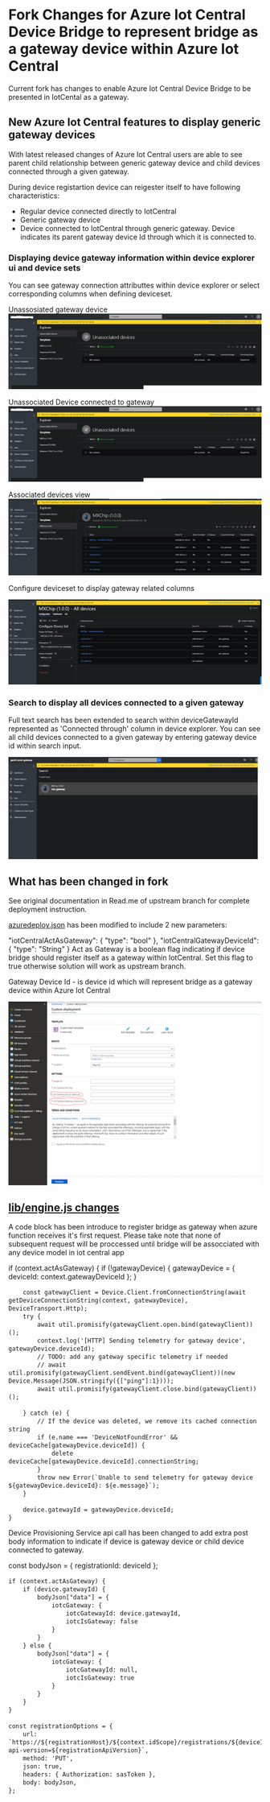 # Fork Changes for Azure Iot Central Device Bridge to represent bridge as a gateway device within Azure Iot Central
Current fork has changes to enable Azure Iot Central Device Bridge to be presented in IotCental as a gateway.

## New Azure Iot Central features to display generic gateway devices  
With latest released changes of Azure Iot Central users are able to see parent child relationship between generic gateway device and child devices connected through a given gateway. 

During device registartion device can reigester itself to have following characteristics:
- Regular device connected directly to IotCentral
- Generic gateway device
- Device connected to IotCentral through generic gateway. Device indicates its parent gateway device Id through which it is connected to.


### Displaying device gateway information within device explorer ui and device sets
You can see gateway connection attributtes within device explorer or select corresponding columns when defining deviceset. 

Unassosiated gateway device
![Gateway device](assets\UnassociatedGateway.png "Gateway device")  

Unassociated Device connected to gateway
![Unassociated Device connected to gateway](assets\UnassociatedGateway.png "Unassociated Device connected to gateway") 

Associated devices view
![Device Explorer with gateway information](assets\AssociatedGatewayAndChild.png "Device Explorer with gateway information")

Configure deviceset to display gateway related columns

![Configure deviceset to display gateway related columns](assets\gateway-deviceset-configure.png "Configure deviceset to display gateway related columns")

### Search to display all devices connected to a given gateway
Full text search has been extended to search within deviceGatewayId represented as 'Connected through' column in device explorer.
You can see all child devices connected to a given gateway by entering gateway device id within search input.

![Search to display all devices connected to a given gateway ](assets\gateway-search.png "Search to display all devices connected to a given gateway")

## What has been changed in fork
See original documentation in Read.me of upstream branch for complete deployment instruction.

[azuredeploy.json](azuredeploy.json) has been modified to include 2 new parameters:

"iotCentralActAsGateway": {
            "type": "bool"
        },
        "iotCentralGatewayDeviceId": {
            "type": "String"
}
 Act as Gateway is a boolean flag indicating if device bridge should register itself as a gateway within IotCentral. Set this flag to true otherwise solution will work as upstream branch.

 Gateway Device Id - is device id which will represent bridge as a gateway device within Azure Iot Central 

 ![Act as Gateway and gateway device id](assets\DeploymentArmChanges.png "Act as Gateway and gateway device id")


## [lib/engine.js changes](IoTCIntegration\lib\engine.js)

A code block has been introduce to register bridge as gateway when azure function receives it's first request. Please take note that none of subsequent request will be proccessed until bridge will be assocciated with any device model in iot central app

if (context.actAsGateway) {
        if (!gatewayDevice) {
            gatewayDevice = { deviceId: context.gatewayDeviceId };
        }

        const gatewayClient = Device.Client.fromConnectionString(await getDeviceConnectionString(context, gatewayDevice), DeviceTransport.Http);
        try {
            await util.promisify(gatewayClient.open.bind(gatewayClient))();
            context.log('[HTTP] Sending telemetry for gateway device', gatewayDevice.deviceId);
            // TODO: add any gateway specific telemetry if needed
            // await util.promisify(gatewayClient.sendEvent.bind(gatewayClient))(new Device.Message(JSON.stringify({["ping"]:1})));
            await util.promisify(gatewayClient.close.bind(gatewayClient))();

        } catch (e) {
            // If the device was deleted, we remove its cached connection string
            if (e.name === 'DeviceNotFoundError' && deviceCache[gatewayDevice.deviceId]) {
                delete deviceCache[gatewayDevice.deviceId].connectionString;
            }
            throw new Error(`Unable to send telemetry for gateway device ${gatewayDevice.deviceId}: ${e.message}`);
        }

        device.gatewayId = gatewayDevice.deviceId;
    }
</code>
  
Device Provisioning Service api call has been changed to add extra post body information to indicate if device is gateway device or child device connected to gateway.

const bodyJson = {
        registrationId: deviceId
    };

    if (context.actAsGateway) {
        if (device.gatewayId) {
            bodyJson["data"] = {
                iotcGateway: {
                    iotcGatewayId: device.gatewayId,
                    iotcIsGateway: false
                }
            }
        } else {
            bodyJson["data"] = {
                iotcGateway: {
                    iotcGatewayId: null,
                    iotcIsGateway: true
                }
            }
        }
    }

    const registrationOptions = {
        url: `https://${registrationHost}/${context.idScope}/registrations/${deviceId}/register?api-version=${registrationApiVersion}`,
        method: 'PUT',
        json: true,
        headers: { Authorization: sasToken },
        body: bodyJson,
    };